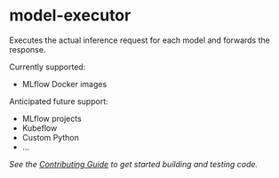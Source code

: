 # model-executor

Executes the actual inference request for each model and forwards the response.

Currently supported:
- MLflow Docker images

Anticipated future support:
- MLflow projects
- Kubeflow
- Custom Python
- ...


*See the [Contributing Guide](../../CONTRIBUTING.md) to get started building and testing code.*